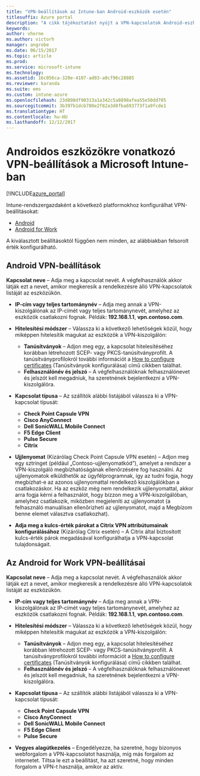 ```yaml
---
title: "VPN-beállítások az Intune-ban Android-eszközök esetén"
titlesuffix: Azure portal
description: "A cikk tájékoztatást nyújt a VPN-kapcsolatok Android-eszközökön való konfigurálásához használható Intune-beállításokról"
keywords: 
author: vhorne
ms.author: victorh
manager: angrobe
ms.date: 06/15/2017
ms.topic: article
ms.prod: 
ms.service: microsoft-intune
ms.technology: 
ms.assetid: 16c056ca-320e-4107-ad03-a0cf96c28885
ms.reviewer: karanda
ms.suite: ems
ms.custom: intune-azure
ms.openlocfilehash: 23d898df90313a1a342c5a8898afea55e50dd705
ms.sourcegitcommit: 3b397b1dcb780e2f82a3d8fba693773f1a9fcde1
ms.translationtype: HT
ms.contentlocale: hu-HU
ms.lasthandoff: 12/12/2017
---
```

# <a name="vpn-settings-for-android-devices-in-microsoft-intune"></a>Androidos eszközökre vonatkozó VPN-beállítások a Microsoft Intune-ban

[!INCLUDE[azure_portal](./includes/azure_portal.md)]

Intune-rendszergazdaként a következő platformokhoz konfigurálhat VPN-beállításokat:

- [Android](#android-vpn-settings)
- [Android for Work](#android-for-work-vpn-settings)

A kiválasztott beállításoktól függően nem minden, az alábbiakban felsorolt érték konfigurálható.

## <a name="android-vpn-settings"></a>Android VPN-beállítások
**Kapcsolat neve** – Adja meg a kapcsolat nevét. A végfelhasználók akkor látják ezt a nevet, amikor megkeresik a rendelkezésre álló VPN-kapcsolatok listáját az eszközükön.
- **IP-cím vagy teljes tartománynév** – Adja meg annak a VPN-kiszolgálónak az IP-címét vagy teljes tartománynevét, amelyhez az eszközök csatlakozni fognak. Példák: **192.168.1.1**, **vpn.contoso.com**.
- **Hitelesítési módszer** – Válassza ki a következő lehetőségek közül, hogy miképpen hitelesítik magukat az eszközök a VPN-kiszolgálón:
    - **Tanúsítványok** – Adjon meg egy, a kapcsolat hitelesítéséhez korábban létrehozott SCEP- vagy PKCS-tanúsítványprofilt. A tanúsítványprofilokról további információt a [How to configure certificates](certificates-configure.md) (Tanúsítványok konfigurálása) című cikkben találhat.
    - **Felhasználónév és jelszó** – A végfelhasználóknak felhasználónevet és jelszót kell megadniuk, ha szeretnének bejelentkezni a VPN-kiszolgálóra.
- **Kapcsolat típusa** – Az szállítók alábbi listájából válassza ki a VPN-kapcsolat típusát:
    - **Check Point Capsule VPN**
    - **Cisco AnyConnect**
    - **Dell SonicWALL Mobile Connect**
    - **F5 Edge Client**
    - **Pulse Secure**
    - **Citrix**

- **Ujjlenyomat** (Kizárólag Check Point Capsule VPN esetén) – Adjon meg egy sztringet (például „Contoso-ujjlenyomatkód”), amelyet a rendszer a VPN-kiszolgáló megbízhatóságának ellenőrzésére fog használni. Az ujjlenyomatok elküldhetők az ügyfélprogramnak, így az tudni fogja, hogy megbízhat-e az azonos ujjlenyomattal rendelkező kiszolgálókban a csatlakozáskor. Ha az eszköz még nem rendelkezik ujjlenyomattal, akkor arra fogja kérni a felhasználót, hogy bízzon meg a VPN-kiszolgálóban, amelyhez csatlakozik, miközben megjeleníti az ujjlenyomatot (a felhasználó manuálisan ellenőrizheti az ujjlenyomatot, majd a Megbízom benne elemet választva csatlakozhat).
- **Adja meg a kulcs-érték párokat a Citrix VPN attribútumainak konfigurálásához** (Kizárólag Citrix esetén) – A Citrix által biztosított kulcs-érték párok megadásával konfigurálhatja a VPN-kapcsolat tulajdonságait.

## <a name="android-for-work-vpn-settings"></a>Az Android for Work VPN-beállításai

**Kapcsolat neve** – Adja meg a kapcsolat nevét. A végfelhasználók akkor látják ezt a nevet, amikor megkeresik a rendelkezésre álló VPN-kapcsolatok listáját az eszközükön.
- **IP-cím vagy teljes tartománynév** – Adja meg annak a VPN-kiszolgálónak az IP-címét vagy teljes tartománynevét, amelyhez az eszközök csatlakozni fognak. Példák: **192.168.1.1**, **vpn.contoso.com**.
- **Hitelesítési módszer** – Válassza ki a következő lehetőségek közül, hogy miképpen hitelesítik magukat az eszközök a VPN-kiszolgálón:
    - **Tanúsítványok** – Adjon meg egy, a kapcsolat hitelesítéséhez korábban létrehozott SCEP- vagy PKCS-tanúsítványprofilt. A tanúsítványprofilokról további információt a [How to configure certificates](certificates-configure.md) (Tanúsítványok konfigurálása) című cikkben találhat.
    - **Felhasználónév és jelszó** – A végfelhasználóknak felhasználónevet és jelszót kell megadniuk, ha szeretnének bejelentkezni a VPN-kiszolgálóra.
- **Kapcsolat típusa** – Az szállítók alábbi listájából válassza ki a VPN-kapcsolat típusát:
    - **Check Point Capsule VPN**
    - **Cisco AnyConnect**
    - **Dell SonicWALL Mobile Connect**
    - **F5 Edge Client**
    - **Pulse Secure**

- **Vegyes alagútkezelés** – Engedélyezze, ha szeretné, hogy bizonyos webforgalom a VPN-kapcsolatot használja, míg más forgalom az internetet. Tiltsa le ezt a beállítást, ha azt szeretné, hogy minden forgalom a VPN-t használja, amikor az aktív.
